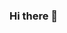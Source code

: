 ### Hi there 👋

<!--
**Manasapreeya/Manasapreeya** is a ✨ _special_ ✨ repository because its `README.md` (this file) appears on your GitHub profile.

Here are some ideas to get you started:

- 🔭 I’m currently working on ...
- 🌱 I’m currently learning UI/UX Development
- 👯 I’m looking to collaborate on Web Development Projects
- 🤔 I’m looking for help with ...
- 💬 Ask me about ...
- 📫 How to reach me: manasapreeya01@gmail.com
- 😄 Pronouns: ...
- ⚡ Fun fact: ...
-->
